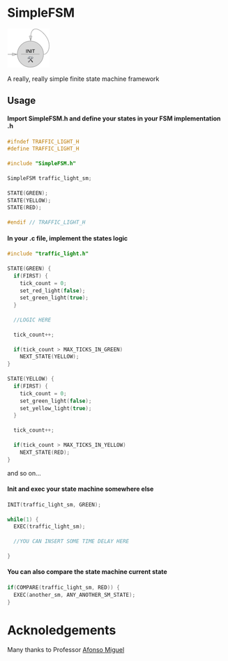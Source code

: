 # SimpleFSM
![SimpleFSM](https://raw.githubusercontent.com/frenzox/SimpleFSM/master/logo.png "SimpleFSM")

A really, really simple finite state machine framework

## Usage

#### Import SimpleFSM.h and define your states in your FSM implementation .h

```C
#ifndef TRAFFIC_LIGHT_H
#define TRAFFIC_LIGHT_H

#include "SimpleFSM.h"

SimpleFSM traffic_light_sm;

STATE(GREEN);
STATE(YELLOW);
STATE(RED);

#endif // TRAFFIC_LIGHT_H
```

#### In your .c file, implement the states logic

```C
#include "traffic_light.h"

STATE(GREEN) {
  if(FIRST) {
    tick_count = 0;
    set_red_light(false);
    set_green_light(true);
  }
  
  //LOGIC HERE
  
  tick_count++;
  
  if(tick_count > MAX_TICKS_IN_GREEN)
    NEXT_STATE(YELLOW);
}

STATE(YELLOW) {
  if(FIRST) {
    tick_count = 0;
    set_green_light(false);
    set_yellow_light(true);
  }
  
  tick_count++;
  
  if(tick_count > MAX_TICKS_IN_YELLOW)
    NEXT_STATE(RED);
}
```
and so on...

#### Init and exec your state machine somewhere else

```C
INIT(traffic_light_sm, GREEN);

while(1) {
  EXEC(traffic_light_sm);
  
  //YOU CAN INSERT SOME TIME DELAY HERE
  
}

```

#### You can also compare the state machine current state
```C
if(COMPARE(traffic_light_sm, RED)) {
  EXEC(another_sm, ANY_ANOTHER_SM_STATE);
}
```

# Acknoledgements

Many thanks to Professor [Afonso Miguel](http://afonsomiguel.com)
